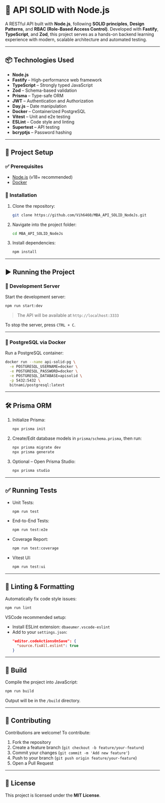 # 🚀 API SOLID with Node.js

A RESTful API built with **Node.js**, following **SOLID principles**, **Design Patterns**, and **RBAC (Role-Based Access Control)**. Developed with **Fastify**, **TypeScript**, and **Zod**, this project serves as a hands-on backend learning experience with modern, scalable architecture and automated testing.

---

## 📦 Technologies Used

- **Node.js**
- **Fastify** – High-performance web framework
- **TypeScript** – Strongly typed JavaScript
- **Zod** – Schema-based validation
- **Prisma** – Type-safe ORM
- **JWT** – Authentication and Authorization
- **Day.js** – Date manipulation
- **Docker** – Containerized PostgreSQL
- **Vitest** – Unit and e2e testing
- **ESLint** – Code style and linting
- **Supertest** – API testing
- **bcryptjs** – Password hashing

---

## 🚧 Project Setup

### ✅ Prerequisites

- [Node.js](https://nodejs.org/) (v18+ recommended)
- [Docker](https://docs.docker.com/get-started/get-docker/)

### 🔄 Installation

1. Clone the repository:
   ```sh
   git clone https://github.com/Vih6460/MBA_API_SOLID_NodeJs.git
   ```

2. Navigate into the project folder:
   ```sh
   cd MBA_API_SOLID_NodeJs
   ```

3. Install dependencies:
   ```sh
   npm install
   ```

---

## ▶️ Running the Project

### 🧪 Development Server

Start the development server:
```sh
npm run start:dev
```

> The API will be available at `http://localhost:3333`

To stop the server, press `CTRL + C`.

---

### 🐘 PostgreSQL via Docker

Run a PostgreSQL container:
```sh
docker run --name api-solid-pg \
  -e POSTGRESQL_USERNAME=docker \
  -e POSTGRESQL_PASSWORD=docker \
  -e POSTGRESQL_DATABASE=apisolid \
  -p 5432:5432 \
  bitnami/postgresql:latest
```

---

## 🛠️ Prisma ORM

1. Initialize Prisma:
   ```sh
   npx prisma init
   ```

2. Create/Edit database models in `prisma/schema.prisma`, then run:
   ```sh
   npx prisma migrate dev
   npx prisma generate
   ```

3. Optional – Open Prisma Studio:
   ```sh
   npx prisma studio
   ```

---

## ✅ Running Tests

- Unit Tests:
  ```sh
  npm run test
  ```

- End-to-End Tests:
  ```sh
  npm run test:e2e
  ```

- Coverage Report:
  ```sh
  npm run test:coverage
  ```

- Vitest UI:
  ```sh
  npm run test:ui
  ```

---

## 🧹 Linting & Formatting

Automatically fix code style issues:
```sh
npm run lint
```

VSCode recommended setup:
- Install ESLint extension: `dbaeumer.vscode-eslint`
- Add to your `settings.json`:
  ```json
  "editor.codeActionsOnSave": {
    "source.fixAll.eslint": true
  }
  ```

---

## 🧱 Build

Compile the project into JavaScript:
```sh
npm run build
```

Output will be in the `/build` directory.

---

## 🤝 Contributing

Contributions are welcome! To contribute:

1. Fork the repository
2. Create a feature branch (`git checkout -b feature/your-feature`)
3. Commit your changes (`git commit -m 'Add new feature'`)
4. Push to your branch (`git push origin feature/your-feature`)
5. Open a Pull Request

---

## 📄 License

This project is licensed under the **MIT License**.

